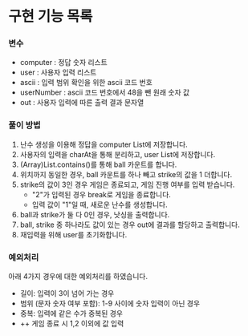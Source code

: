 # 구현 기능 목록

### 변수

- computer : 정답 숫자 리스트
- user : 사용자 입력 리스트
- ascii : 입력 범위 확인을 위한 ascii 코드 번호
- userNumber : ascii 코드 번호에서 48을 뺀 원래 숫자 값
- out : 사용자 입력에 따른 출력 결과 문자열

### 풀이 방법

1. 난수 생성을 이용해 정답을 computer List에 저장합니다.
2. 사용자의 입력을 charAt을 통해 분리하고, user List에 저장합니다.
3. (Array)List.contains()를 통해 ball 카운트를 합니다.
4. 위치까지 동일한 경우, ball 카운트를 하나 빼고 strike의 값을 1 더합니다.
5. strike의 값이 3인 경우 게임은 종료되고, 게임 진행 여부를 입력 받습니다.
   - "2"가 입력된 경우 break로 게임을 종료합니다.
   - 입력 값이 "1"일 때, 새로운 난수를 생성합니다.
6. ball과 strike가 둘 다 0인 경우, 낫싱을 출력합니다.
7. ball, strike 중 하나라도 값이 있는 경우 out에 결과를 할당하고 출력합니다.
8. 재입력을 위해 user를 초기화합니다.



### 예외처리

아래 4가지 경우에 대한 예외처리를 하였습니다.
- 길이: 입력이 3이 넘어 가는 경우 
- 범위 (문자 숫자 여부 포함): 1-9 사이에 숫자 입력이 아닌 경우
- 중복: 입력에 같은 수가 중복된 경우
- ++ 게임 종료 시 1,2 이외에 값 입력